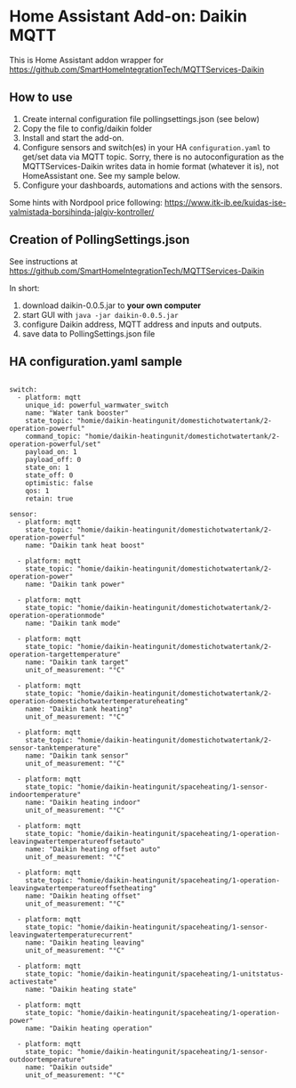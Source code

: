 # Home Assistant Add-on: Daikin MQTT

This is Home Assistant addon wrapper for https://github.com/SmartHomeIntegrationTech/MQTTServices-Daikin

## How to use

1. Create internal configuration file pollingsettings.json (see below)
2. Copy the file to config/daikin folder
3. Install and start the add-on.
4. Configure sensors and switch(es) in your HA `configuration.yaml` to get/set data via MQTT topic. Sorry, there is no autoconfiguration as the MQTTServices-Daikin writes data in homie format (whatever it is), not HomeAssistant one. See my sample below.
5. Configure your dashboards, automations and actions with the sensors.

Some hints with Nordpool price following: https://www.itk-ib.ee/kuidas-ise-valmistada-borsihinda-jalgiv-kontroller/

## Creation of PollingSettings.json

See instructions at https://github.com/SmartHomeIntegrationTech/MQTTServices-Daikin

In short:

1. download daikin-0.0.5.jar to **your own computer**
2. start GUI with `java -jar daikin-0.0.5.jar` 
3. configure Daikin address, MQTT address and inputs and outputs.
4. save data to PollingSettings.json file

## HA configuration.yaml sample

```

switch:
  - platform: mqtt
    unique_id: powerful_warmwater_switch
    name: "Water tank booster"
    state_topic: "homie/daikin-heatingunit/domestichotwatertank/2-operation-powerful"
    command_topic: "homie/daikin-heatingunit/domestichotwatertank/2-operation-powerful/set"
    payload_on: 1
    payload_off: 0
    state_on: 1
    state_off: 0
    optimistic: false
    qos: 1
    retain: true

sensor:
  - platform: mqtt  
    state_topic: "homie/daikin-heatingunit/domestichotwatertank/2-operation-powerful"
    name: "Daikin tank heat boost"

  - platform: mqtt
    state_topic: "homie/daikin-heatingunit/domestichotwatertank/2-operation-power"
    name: "Daikin tank power"

  - platform: mqtt
    state_topic: "homie/daikin-heatingunit/domestichotwatertank/2-operation-operationmode"
    name: "Daikin tank mode"

  - platform: mqtt
    state_topic: "homie/daikin-heatingunit/domestichotwatertank/2-operation-targettemperature"
    name: "Daikin tank target"
    unit_of_measurement: "°C"

  - platform: mqtt
    state_topic: "homie/daikin-heatingunit/domestichotwatertank/2-operation-domestichotwatertemperatureheating"
    name: "Daikin tank heating"
    unit_of_measurement: "°C"

  - platform: mqtt
    state_topic: "homie/daikin-heatingunit/domestichotwatertank/2-sensor-tanktemperature"
    name: "Daikin tank sensor"
    unit_of_measurement: "°C"
        
  - platform: mqtt
    state_topic: "homie/daikin-heatingunit/spaceheating/1-sensor-indoortemperature"
    name: "Daikin heating indoor"
    unit_of_measurement: "°C"
    
  - platform: mqtt
    state_topic: "homie/daikin-heatingunit/spaceheating/1-operation-leavingwatertemperatureoffsetauto"
    name: "Daikin heating offset auto"
    unit_of_measurement: "°C"

  - platform: mqtt
    state_topic: "homie/daikin-heatingunit/spaceheating/1-operation-leavingwatertemperatureoffsetheating"
    name: "Daikin heating offset"
    unit_of_measurement: "°C"
    
  - platform: mqtt
    state_topic: "homie/daikin-heatingunit/spaceheating/1-sensor-leavingwatertemperaturecurrent"
    name: "Daikin heating leaving"
    unit_of_measurement: "°C"

  - platform: mqtt
    state_topic: "homie/daikin-heatingunit/spaceheating/1-unitstatus-activestate"
    name: "Daikin heating state"
    
  - platform: mqtt
    state_topic: "homie/daikin-heatingunit/spaceheating/1-operation-power"
    name: "Daikin heating operation"

  - platform: mqtt
    state_topic: "homie/daikin-heatingunit/spaceheating/1-sensor-outdoortemperature"
    name: "Daikin outside"
    unit_of_measurement: "°C"

```
